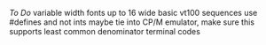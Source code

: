 _To Do_
variable width fonts up to 16 wide
basic vt100 sequences
use #defines and not ints
maybe tie into CP/M emulator, make sure this supports least common denominator terminal codes


